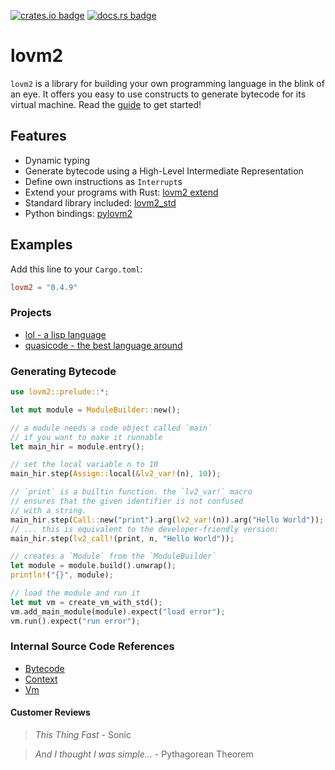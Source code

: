 [![crates.io badge](https://img.shields.io/crates/v/lovm2.svg)](https://crates.io/crates/lovm2)
[![docs.rs badge](https://docs.rs/lovm2/badge.svg?version=latest)](https://docs.rs/lovm2/)

# lovm2

`lovm2` is a library for building your own programming language in the blink of an eye. It offers you easy to use constructs to generate bytecode for its virtual machine. Read the [guide](https://lausek.eu/lovm2/guide/book/) to get started!

## Features

- Dynamic typing
- Generate bytecode using a High-Level Intermediate Representation
- Define own instructions as `Interrupt`s
- Extend your programs with Rust: [lovm2 extend](README-extend.md)
- Standard library included: [lovm2_std](src/lovm2_std/README.md)
- Python bindings: [pylovm2](pylovm2/README.md)

## Examples

Add this line to your `Cargo.toml`:

``` toml
lovm2 = "0.4.9"
```

### Projects

- [lol - a lisp language](https://github.com/lausek/lol)
- [quasicode - the best language around](https://github.com/witling/quasicode)

### Generating Bytecode

``` rust
use lovm2::prelude::*;

let mut module = ModuleBuilder::new();

// a module needs a code object called `main`
// if you want to make it runnable
let main_hir = module.entry();

// set the local variable n to 10
main_hir.step(Assign::local(&lv2_var!(n), 10));

// `print` is a builtin function. the `lv2_var!` macro
// ensures that the given identifier is not confused
// with a string.
main_hir.step(Call::new("print").arg(lv2_var!(n)).arg("Hello World"));
// ... this is equivalent to the developer-friendly version:
main_hir.step(lv2_call!(print, n, "Hello World"));

// creates a `Module` from the `ModuleBuilder`
let module = module.build().unwrap();
println!("{}", module);

// load the module and run it
let mut vm = create_vm_with_std();
vm.add_main_module(module).expect("load error");
vm.run().expect("run error");
```

### Internal Source Code References

- [Bytecode](https://github.com/lausek/lovm2/blob/master/src/lovm2_core/src/bytecode.rs)
- [Context](https://github.com/lausek/lovm2/blob/master/src/lovm2_core/src/vm/context.rs)
- [Vm](https://github.com/lausek/lovm2/blob/master/src/lovm2_core/src/vm/mod.rs)

#### Customer Reviews

> *This Thing Fast* - Sonic

> *And I thought I was simple...* - Pythagorean Theorem
